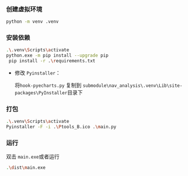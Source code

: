 ### 创建虚拟环境

```bash
python -m venv .venv
```

### 安装依赖

```bash
.\.venv\Scripts\activate
python.exe -m pip install --upgrade pip
 pip install -r .\requirements.txt
```

* 修改 `Pyinstaller`：

    将`hook-pyecharts.py` 复制到 `submodule\nav_analysis\.venv\Lib\site-packages\PyInstaller`目录下

### 打包

```bash
.\.venv\Scripts\activate
Pyinstaller -F -i .\Ptools_B.ico .\main.py
```

### 运行

双击 `main.exe`或者运行

```bash
.\dist\main.exe 
```

